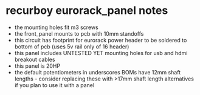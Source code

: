 # recurboy eurorack_panel notes

- the mounting holes fit m3 screws
- the front_panel mounts to pcb with 10mm standoffs
- this circuit has footprint for eurorack power header to be soldered to bottom of pcb (uses 5v rail only of 16 header)
- this panel includes UNTESTED YET mounting holes for usb and hdmi breakout cables
- this panel is 20HP
- the default potentiometers in underscores BOMs have 12mm shaft lengths - consider replacing these with >17mm shaft length alternatives if you plan to use it with a panel